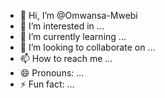 - 👋 Hi, I’m @Omwansa-Mwebi
- 👀 I’m interested in ...
- 🌱 I’m currently learning ...
- 💞️ I’m looking to collaborate on ...
- 📫 How to reach me ...
- 😄 Pronouns: ...
- ⚡ Fun fact: ...

<!---
Omwansa-Mwebi/Omwansa-Mwebi is a ✨ special ✨ repository because its `README.md` (this file) appears on your GitHub profile.
You can click the Preview link to take a look at your changes.
--->
